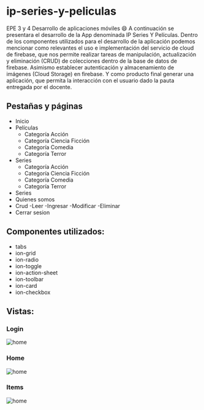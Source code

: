 # ip-series-y-peliculas
EPE 3 y 4 Desarrollo de aplicaciones móviles
:smile:
A continuación se presentara el desarrollo de la App denominada IP Series Y Películas. 
Dentro de los componentes utilizados para el desarrollo de la aplicación podemos mencionar como relevantes el uso e implementación del servicio de cloud de firebase, que nos permite realizar tareas de manipulación, actualización y eliminación (CRUD) de colecciones dentro de la base de datos de firebase. Asimismo establecer autenticación y almacenamiento de imágenes (Cloud Storage) en firebase.
Y como producto final generar una aplicación, que permita la interacción con el usuario dado la pauta entregada por el docente.


## Pestañas y páginas

- Inicio
- Películas
	- Categoría Acción
	- Categoría Ciencia Ficción
	- Categoría Comedia
	- Categoría Terror
- Series
	- Categoría Acción
	- Categoría Ciencia Ficción
	- Categoría Comedia
	- Categoría Terror
- Series
- Quienes somos
- Crud
    -Leer
    -Ingresar
    -Modificar
    -Eliminar
- Cerrar sesion

## Componentes utilizados:

- tabs
- ion-grid
- ion-radio
- ion-toggle
- ion-action-sheet
- ion-toolbar
- ion-card
- ion-checkbox

## Vistas:

### Login

![home](https://firebasestorage.googleapis.com/v0/b/ip-series-y-peliculas.appspot.com/o/login.jpg?alt=media&token=cabfe4f1-8e45-4ebb-98e5-b9a16654baa6)

### Home

![home](https://firebasestorage.googleapis.com/v0/b/ip-series-y-peliculas.appspot.com/o/Frontal.jpg?alt=media&token=7f4fe994-8620-4556-b35b-cdade8500613)

### Items

![home](https://firebasestorage.googleapis.com/v0/b/ip-series-y-peliculas.appspot.com/o/Items.jpg?alt=media&token=48ac2540-952c-4446-93af-942c2f08d31d)
